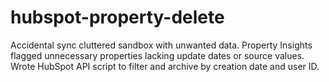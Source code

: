 # hubspot-property-delete
 Accidental sync cluttered sandbox with unwanted data. Property Insights flagged unnecessary properties lacking update dates or source values. Wrote HubSpot API script to filter and archive by creation date and user ID.
